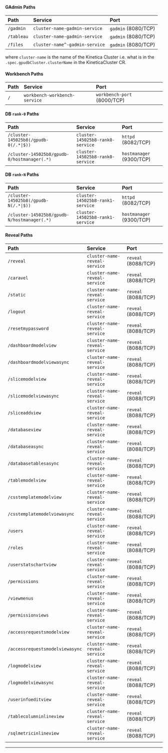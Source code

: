 

#### GAdmin Paths

| Path      | Service                        | Port                |
|:----------|:-------------------------------|:--------------------|
| `/gadmin`   | `cluster-name-gadmin-service`  | `gadmin` (8080/TCP) |
| `/tableau`  | `cluster-name-gadmin-service`  | `gadmin` (8080/TCP)    |
 | `/files`  | `cluster-name^-gadmin-service` | `gadmin`   (8080/TCP)  |

where `cluster-name` is the name of the Kinetica Cluster 
i.e. what is in the `.spec.gpudbCluster.clusterName` in the KineticaCluster CR.

#### Workbench Paths

| Path    | Service                              | Port                        |
|:--------|:-------------------------------------|:----------------------------|
| `/` | `workbench-workbench-service` | `workbench-port` (8000/TCP) |

#### DB `rank-0` Paths

| Path                                                 | Service                          | Port                             |
|:-----------------------------------------------------|:---------------------------------|:---------------------------------|
| <code>/cluster-145025b8(/gpudb-0(/.*&#124;$))</code> | `cluster-145025b8-rank0-service` | `httpd` (8082/TCP) |
| `/cluster-145025b8/gpudb-0/hostmanager(.*)`          | `cluster-145025b8-rank0-service` | `hostmanager` (9300/TCP)         |

#### DB `rank-N` Paths

| Path                                                 | Service                          | Port                             |
|:-----------------------------------------------------|:---------------------------------|:---------------------------------|
| <code>/cluster-145025b8(/gpudb-N(/.*&#124;$))</code> | `cluster-145025b8-rank1-service` | `httpd` (8082/TCP) |
| `/cluster-145025b8/gpudb-N/hostmanager(.*)`          | `cluster-145025b8-rank1-service` | `hostmanager` (9300/TCP)         |


#### Reveal Paths

| Path       | Service                              | Port                |
|:-----------|:-------------------------------------|:--------------------|
| `/reveal`  | `cluster-name-reveal-service` | `reveal` (8088/TCP) |
| `/caravel` | `cluster-name-reveal-service` | `reveal` (8088/TCP)         |
| `/static`  | `cluster-name-reveal-service` | `reveal` (8088/TCP)         |
| `/logout`  | `cluster-name-reveal-service` | `reveal` (8088/TCP)         |
| `/resetmypassword`  | `cluster-name-reveal-service` | `reveal` (8088/TCP)         |
| `/dashboardmodelview`  | `cluster-name-reveal-service` | `reveal` (8088/TCP)         |
| `/dashboardmodelviewasync`  | `cluster-name-reveal-service` | `reveal` (8088/TCP)         |
| `/slicemodelview`  | `cluster-name-reveal-service` | `reveal` (8088/TCP)         |
| `/slicemodelviewasync`  | `cluster-name-reveal-service` | `reveal` (8088/TCP)         |
| `/sliceaddview`  | `cluster-name-reveal-service` | `reveal` (8088/TCP)         |
| `/databaseview`  | `cluster-name-reveal-service` | `reveal` (8088/TCP)         |
| `/databaseasync`  | `cluster-name-reveal-service` | `reveal` (8088/TCP)         |
| `/databasetablesasync`  | `cluster-name-reveal-service` | `reveal` (8088/TCP)         |
| `/tablemodelview`  | `cluster-name-reveal-service` | `reveal` (8088/TCP)         |
| `/csstemplatemodelview`  | `cluster-name-reveal-service` | `reveal` (8088/TCP)         |
| `/csstemplatemodelviewasync`  | `cluster-name-reveal-service` | `reveal` (8088/TCP)         |
| `/users`  | `cluster-name-reveal-service` | `reveal` (8088/TCP)         |
| `/roles`  | `cluster-name-reveal-service` | `reveal` (8088/TCP)         |
| `/userstatschartview`  | `cluster-name-reveal-service` | `reveal` (8088/TCP)         |
| `/permissions`  | `cluster-name-reveal-service` | `reveal` (8088/TCP)         |
| `/viewmenus`  | `cluster-name-reveal-service` | `reveal` (8088/TCP)         |
| `/permissionviews`  | `cluster-name-reveal-service` | `reveal` (8088/TCP)         |
| `/accessrequestsmodelview`  | `cluster-name-reveal-service` | `reveal` (8088/TCP)         |
| `/accessrequestsmodelviewasync`  | `cluster-name-reveal-service` | `reveal` (8088/TCP)         |
| `/logmodelview`  | `cluster-name-reveal-service` | `reveal` (8088/TCP)         |
| `/logmodelviewasync`  | `cluster-name-reveal-service` | `reveal` (8088/TCP)         |
| `/userinfoeditview`  | `cluster-name-reveal-service` | `reveal` (8088/TCP)         |
| `/tablecolumninlineview`  | `cluster-name-reveal-service` | `reveal` (8088/TCP)         |
| `/sqlmetricinlineview`  | `cluster-name-reveal-service` | `reveal` (8088/TCP)         |

---
